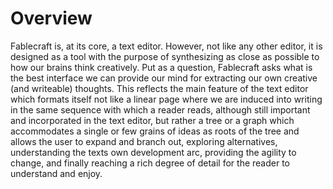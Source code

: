 # Overview

Fablecraft is, at its core, a text editor. However, not like any other editor, it is designed as a tool with the purpose of synthesizing as close as possible to how our brains think creatively. Put as a question, Fablecraft asks what is the best interface we can provide our mind for extracting our own creative (and writeable) thoughts. This reflects the main feature of the text editor which formats itself not like a linear page where we are induced into writing in the same sequence with which a reader reads, although still important and incorporated in the text editor, but rather a tree or a graph which accommodates a single or few grains of ideas as roots of the tree and allows the user to expand and branch out, exploring alternatives, understanding the texts own development arc, providing the agility to change, and finally reaching a rich degree of detail for the reader to understand and enjoy.
